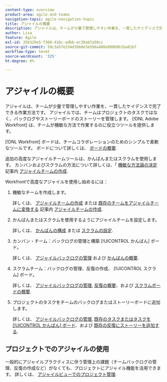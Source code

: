 ```yaml
---
content-type: overview
product-area: agile-and-teams
navigation-topic: agile-navigation-topic
title: アジャイルの概要
description: アジャイルは、チームが少量で管理しやすい作業を、一貫したケイデンスで完了できる作業方法です。 アジャイルでは、チームはプロジェクトのタスクではなく、バックログやストーリーボードのストーリーを管理します。 [!DNL Adobe Workfront] は、チームが機敏な方法で作業するのに役立つツールを提供します。
author: Lisa
feature: Agile
exl-id: 35b329e5-f360-416c-adbb-ec39ab7a50cc
source-git-commit: 59c3a57e334d1660e3e59da480a90060b1ba81b7
workflow-type: tm+mt
source-wordcount: '325'
ht-degree: 0%

---
```


# アジャイルの概要

アジャイルは、チームが少量で管理しやすい作業を、一貫したケイデンスで完了できる作業方法です。 アジャイルでは、チームはプロジェクトのタスクではなく、バックログやストーリーボードのストーリーを管理します。 [!DNL Adobe Workfront] は、チームが機敏な方法で作業するのに役立つツールを提供します。

[!DNL Workfront] ボードは、チームコラボレーションのためのシンプルで柔軟なツールです。 ボードについて詳しくは、 [ボードの概要](../agile/boards-overview.md).

追加の高度なアジャイルチームツールは、かんばんまたはスクラムを使用します。 カンバンおよびスクラムの方法について詳しくは、「 [機敏な方法論の決定](../agile/get-started-with-agile-in-workfront/create-an-agile-team.md#deciding) 記事内 [アジャイルチームの作成](../agile/get-started-with-agile-in-workfront/create-an-agile-team.md).

Workfrontで高度なアジャイルを使用し始めるには：

1. 機敏なチームを作成します。

   詳しくは、 [アジャイルチームの作成](../agile/get-started-with-agile-in-workfront/create-an-agile-team.md/#create-an-agile-team-1) または [既存のチームをアジャイルチームに変換する](../agile/get-started-with-agile-in-workfront/create-an-agile-team.md#converting-an-existing-team-into-an-agaile-team) 記事内 [アジャイルチームの作成](../agile/get-started-with-agile-in-workfront/create-an-agile-team.md).

1. かんばんまたはスクラムを使用するようにアジャイルチームを設定します。

   詳しくは、 [かんばんの構成](../agile/get-started-with-agile-in-workfront/configure-kanban.md) または [スクラムの設定](../agile/get-started-with-agile-in-workfront/configure-scrum.md).

1. カンバン・チーム：バックログの管理と構築 [!UICONTROL かんばん] ボード。

   詳しくは、 [アジャイルバックログの管理](../agile/work-in-an-agile-environment/manage-the-agile-backlog.md) および [かんばんの概要](../agile/use-kanban-in-an-agile-team/kanban-overview.md).

1. スクラムチーム：バックログの管理、反復の作成、 [!UICONTROL スクラム] ボード。

   詳しくは、 [アジャイルバックログの管理](../agile/work-in-an-agile-environment/manage-the-agile-backlog.md), [反復の概要](../agile/use-scrum-in-an-agile-team/iterations/iterations-overview.md)、および [スクラムボードの概要](../agile/use-scrum-in-an-agile-team/scrum-board/scrum-board-overview.md).

1. プロジェクトのタスクをチームのバックログまたはストーリーボードに追加します。

   詳しくは、 [アジャイルバックログの管理](../agile/work-in-an-agile-environment/manage-the-agile-backlog.md), [既存のタスクまたはタスクを [!UICONTROL かんばん] ボード](../agile/use-kanban-in-an-agile-team/add-existing-tasks-or-issues-to-the-kanban-board.md)、および [既存の反復にストーリーを追加する](../agile/use-scrum-in-an-agile-team/iterations/add-stories-to-existing-iteration.md).

## プロジェクトでのアジャイルの使用

一般的にアジャイルプラクティスに伴う管理上の課題（チームバックログの管理、反復の作成など）がなくても、プロジェクトにアジャイル機能を活用できます。 詳しくは、 [アジャイルビューでのプロジェクト管理](/help/quicksilver/manage-work/projects/manage-projects/manage-projects-in-agile-view.md).
